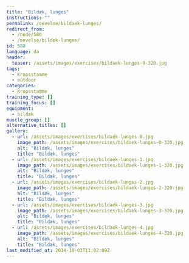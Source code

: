 ```yaml
---
title: "Bildæk, lunges"
instructions: ""
permalink: /oevelse/bildaek-lunges/
redirect_from:
  - /node/580
  - /oevelse/bildæk-lunges/
id: 580
language: da
header:
  teaser: /assets/images/exercises/bildaek-lunges-0-320.jpg
tags:
  - Kropsstamme
  - outdoor
categories:
  - Kropsstamme
training_type: []
training_focus: []
equipment:
  - bildæk
muscle_group: []
alternative_titles: []
gallery:
  - url: /assets/images/exercises/bildaek-lunges-0.jpg
    image_path: /assets/images/exercises/bildaek-lunges-0-320.jpg
    alt: "Bildæk, lunges"
    title: "Bildæk, lunges"
  - url: /assets/images/exercises/bildaek-lunges-1.jpg
    image_path: /assets/images/exercises/bildaek-lunges-1-320.jpg
    alt: "Bildæk, lunges"
    title: "Bildæk, lunges"
  - url: /assets/images/exercises/bildaek-lunges-2.jpg
    image_path: /assets/images/exercises/bildaek-lunges-2-320.jpg
    alt: "Bildæk, lunges"
    title: "Bildæk, lunges"
  - url: /assets/images/exercises/bildaek-lunges-3.jpg
    image_path: /assets/images/exercises/bildaek-lunges-3-320.jpg
    alt: "Bildæk, lunges"
    title: "Bildæk, lunges"
  - url: /assets/images/exercises/bildaek-lunges-4.jpg
    image_path: /assets/images/exercises/bildaek-lunges-4-320.jpg
    alt: "Bildæk, lunges"
    title: "Bildæk, lunges"
last_modified_at: 2014-10-03T11:02:09Z
---
```


